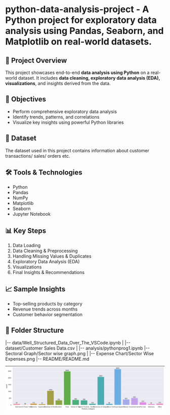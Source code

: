 # python-data-analysis-project - A Python project for exploratory data analysis using Pandas, Seaborn, and Matplotlib on real-world datasets.

## 📌 Project Overview
This project showcases end-to-end **data analysis using Python** on a real-world dataset. It includes **data cleaning, exploratory data analysis (EDA), visualizations**, and insights derived from the data.

## 🧠 Objectives
- Perform comprehensive exploratory data analysis
- Identify trends, patterns, and correlations
- Visualize key insights using powerful Python libraries

## 📂 Dataset
The dataset used in this project contains information about customer transactions/ sales/ orders etc.

## 🛠️ Tools & Technologies
- Python
- Pandas
- NumPy
- Matplotlib
- Seaborn
- Jupyter Notebook

## 📊 Key Steps
1. Data Loading
2. Data Cleaning & Preprocessing
3. Handling Missing Values & Duplicates
4. Exploratory Data Analysis (EDA)
5. Visualizations
6. Final Insights & Recommendations

## 📈 Sample Insights
- Top-selling products by category
- Revenue trends across months
- Customer behavior segmentation

## 📌 Folder Structure
|-- data/Well_Structured_Data_Over_The_VSCode.ipynb
| |-- dataset/Customer Sales Data.csv
| |-- analysis/pythonprog1.ipynb
|-- Sectoral Graph/Sector wise graph.png
| |-- Expense Chart/Sector Wise Expenses.png
|-- README/README.md

![Dashboard Screenshot](Maximum_sales_sector_visuals.png)
